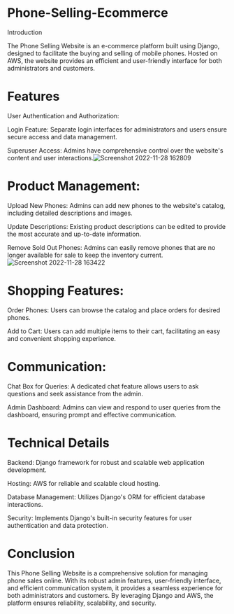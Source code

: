 # Phone-Selling-Ecommerce
Introduction

The Phone Selling Website is an e-commerce platform built using Django, designed to facilitate the buying and selling of mobile phones. Hosted on AWS, the website provides an efficient and user-friendly interface for both administrators and customers.

# Features
User Authentication and Authorization:

Login Feature: Separate login interfaces for administrators and users ensure secure access and data management.

Superuser Access: Admins have comprehensive control over the website's content and user interactions.![Screenshot 2022-11-28 162809](https://github.com/SJaditya/Phone-Selling-Ecommerce-/assets/100435650/2b8311ad-21a8-4844-adc1-a72049e728aa)

# Product Management:

Upload New Phones: Admins can add new phones to the website's catalog, including detailed descriptions and images.

Update Descriptions: Existing product descriptions can be edited to provide the most accurate and up-to-date information.

Remove Sold Out Phones: Admins can easily remove phones that are no longer available for sale to keep the inventory current.![Screenshot 2022-11-28 163422](https://github.com/SJaditya/Phone-Selling-Ecommerce-/assets/100435650/2b164ffb-b848-47a3-b2d5-e1e616576711)

# Shopping Features:

Order Phones: Users can browse the catalog and place orders for desired phones.

Add to Cart: Users can add multiple items to their cart, facilitating an easy and convenient shopping experience.

# Communication:

Chat Box for Queries: A dedicated chat feature allows users to ask questions and seek assistance from the admin.

Admin Dashboard: Admins can view and respond to user queries from the dashboard, ensuring prompt and effective communication.

# Technical Details
Backend: Django framework for robust and scalable web application development.

Hosting: AWS for reliable and scalable cloud hosting.

Database Management: Utilizes Django's ORM for efficient database interactions.

Security: Implements Django's built-in security features for user authentication and data protection.

 # Conclusion
This Phone Selling Website is a comprehensive solution for managing phone sales online. With its robust admin features, user-friendly interface, and efficient communication system, it provides a seamless experience for both administrators and customers.
By leveraging Django and AWS, the platform ensures reliability, scalability, and security.
